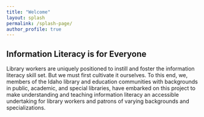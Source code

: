 ```yaml
---
title: "Welcome"
layout: splash
permalink: /splash-page/
author_profile: true
---
```


## Information Literacy **is** for Everyone  

Library workers are uniquely positioned to instill and foster the information literacy skill set. But we must first cultivate it ourselves. To this end, we, members of the Idaho library and education communities with backgrounds in public, academic, and special libraries, have embarked on this project to make understanding and teaching information literacy an accessible undertaking for library workers and patrons of varying backgrounds and specializations.
